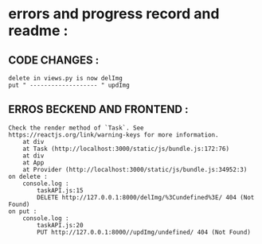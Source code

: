 # errors and progress record and readme : 
## CODE CHANGES : 
    delete in views.py is now delImg
    put " ------------------- " updImg
    


## ERROS BECKEND AND FRONTEND :


    Check the render method of `Task`. See https://reactjs.org/link/warning-keys for more information.
        at div
        at Task (http://localhost:3000/static/js/bundle.js:172:76)
        at div
        at App
        at Provider (http://localhost:3000/static/js/bundle.js:34952:3)
    on delete :
        console.log : 
            taskAPI.js:15 
            DELETE http://127.0.0.1:8000/delImg/%3Cundefined%3E/ 404 (Not Found)
    on put :
        console.log :  
            taskAPI.js:20  
            PUT http://127.0.0.1:8000//updImg/undefined/ 404 (Not Found)